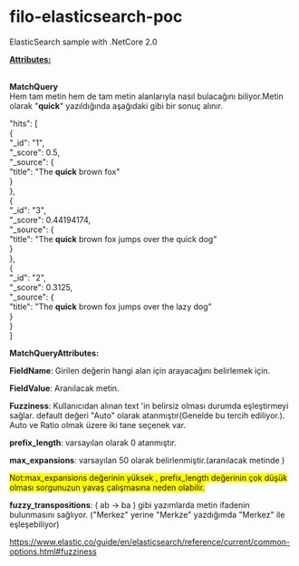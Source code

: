 # filo-elasticsearch-poc
ElasticSearch sample with .NetCore 2.0

<p><span style="text-decoration: underline;"><strong>Attributes:</strong></span></p>
<p><br /><strong>MatchQuery</strong><br />Hem tam metin hem de tam metin alanlarıyla nasıl bulacağını biliyor.Metin olarak "<strong>quick</strong>" yazıldığında aşağıdaki gibi bir sonu&ccedil; alınır.</p>
<p>"hits": [<br />{<br />"_id": "1",<br />"_score": 0.5, <br />"_source": {<br />"title": "The <strong>quick</strong> brown fox"<br />}<br />},<br />{<br />"_id": "3",<br />"_score": 0.44194174, <br />"_source": {<br />"title": "The <strong>quick</strong> brown fox jumps over the quick dog"<br />}<br />},<br />{<br />"_id": "2",<br />"_score": 0.3125, <br />"_source": {<br />"title": "The <strong>quick</strong> brown fox jumps over the lazy dog"<br />}<br />}<br />]</p>
<p><strong>MatchQueryAttributes:</strong></p>
<p><strong>FieldName</strong>: Girilen değerin hangi alan i&ccedil;in arayacağını belirlemek i&ccedil;in.</p>
<p><strong>FieldValue</strong>: Aranılacak metin.</p>
<p><strong>Fuzziness</strong>: Kullanıcıdan alınan text 'in belirsiz olması durumda eşleştirmeyi sağlar. default değeri "Auto" olarak atanmıştır(Genelde bu tercih ediliyor.). Auto ve Ratio olmak &uuml;zere iki tane se&ccedil;enek var.</p>
<p><strong>prefix_length</strong>: varsayılan olarak 0 atanmıştır.</p>
<p><strong>max_expansions</strong>: varsayılan 50 olarak belirlenmiştir.(aranılacak metinde )</p>
<p><span style="background-color: #ffff00;">Not:max_expansions değerinin y&uuml;ksek , prefix_length değerinin &ccedil;ok d&uuml;ş&uuml;k olması sorgunuzun yavaş &ccedil;alışmasına neden olabilir.</span></p>
<p><strong>fuzzy_transpositions</strong>: ( ab -&gt; ba ) gibi yazımlarda metin ifadenin bulunmasını sağlıyor. ("Merkez" yerine "Merkze" yazdığımda "Merkez" ile eşleşebiliyor)</p>
<p><a href="https://www.elastic.co/guide/en/elasticsearch/reference/current/common-options.html#fuzziness">https://www.elastic.co/guide/en/elasticsearch/reference/current/common-options.html#fuzziness</a></p>
<p>&nbsp;</p>
<p>&nbsp;</p>



